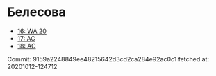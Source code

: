 # Белесова
- [16: WA 20](16.md)
- [17: AC](17.md)
- [18: AC](18.md)

Commit: 9159a2248849ee48215642d3cd2ca284e92ac0c1
 fetched at: 20201012-124712
